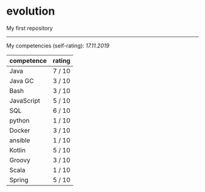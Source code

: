 # evolution
My first repository

---
My competencies (self-rating):
_17.11.2019_

|competence|rating|
|----------|-----:|
|Java| 7 / 10|
|Java GC| 3 / 10| 
|Bash| 3 / 10|
|JavaScript| 5 / 10|
|SQL| 6 / 10|
|python| 1 / 10|
|Docker| 3 / 10|
|ansible| 1 / 10|
|Kotlin| 5 / 10|
|Groovy| 3 / 10|
|Scala| 1 / 10|
|Spring| 5 / 10|

